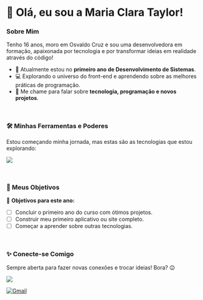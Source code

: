 # 👋 Olá, eu sou a Maria Clara Taylor!

###  Sobre Mim
Tenho 16 anos, moro em Osvaldo Cruz e sou uma desenvolvedora em formação, apaixonada por tecnologia e por transformar ideias em realidade através do código!

- 🌱 Atualmente estou no **primeiro ano de Desenvolvimento de Sistemas**.
- 💻 Explorando o universo do front-end e aprendendo sobre as melhores práticas de programação.
- 💬 Me chame para falar sobre **tecnologia, programação e novos projetos**.

<br>

### 🛠️ Minhas Ferramentas e Poderes

Estou começando minha jornada, mas estas são as tecnologias que estou explorando:

<p align="left">
  <a href="https://skillicons.dev">
    <img src="https://skillicons.dev/icons?i=js,html,css,git" />
  </a>
</p>

<br>

### 🎯 Meus Objetivos

🎯 **Objetivos para este ano:**
- [ ] Concluir o primeiro ano do curso com ótimos projetos.
- [ ] Construir meu primeiro aplicativo ou site completo.
- [ ] Começar a aprender sobre outras tecnologias.

<br>

### ✨ Conecte-se Comigo

Sempre aberta para fazer novas conexões e trocar ideias! Bora? 😉

<p align="left">
  <a href="https://instagram.com/mari.taylorr" target="_blank"><img src="https://img.shields.io/badge/-Instagram-%23E4405F?style=for-the-badge&logo=instagram&logoColor=white" target="_blank"></a>
</p>

[![Gmail](https://img.shields.io/badge/Gmail-D14836?logo=gmail&logoColor=white)](mailto:claram7419@gmail.com)
